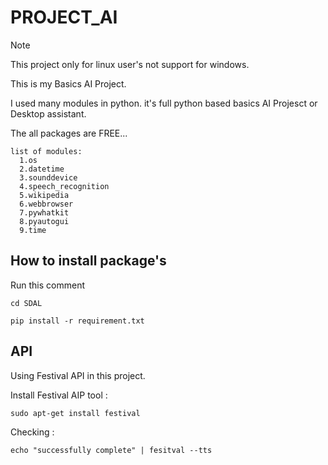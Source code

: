 # PROJECT_AI

> [!NOTE]  
> This project only for linux user's not support for windows.

This is my Basics AI Project.

I used many modules in python. it's full python based basics AI Projesct or Desktop assistant.

The all packages are FREE...
```
list of modules:
  1.os
  2.datetime
  3.sounddevice
  4.speech_recognition
  5.wikipedia
  6.webbrowser
  7.pywhatkit
  8.pyautogui
  9.time
```

## How to install package's

Run this comment
```
cd SDAL
```

```
pip install -r requirement.txt
```

## API 

Using Festival API in this project.

Install Festival AIP tool :
```
sudo apt-get install festival
```
Checking :
```
echo "successfully complete" | fesitval --tts
```
